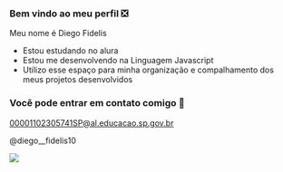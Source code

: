 ### Bem vindo ao meu perfil ❎

Meu nome é Diego Fidelis

- Estou estudando no alura
- Estou me desenvolvendo na Linguagem Javascript
- Utilizo esse espaço para minha organização e compalhamento dos meus projetos desenvolvidos

### Você pode entrar em contato comigo 💚

00001102305741SP@al.educacao.sp.gov.br

@diego__fidelis10

![](https://media1.tenor.com/m/R3rlFeb8NPYAAAAC/cristiano-ronaldo-ronaldo-manchester.gif)
